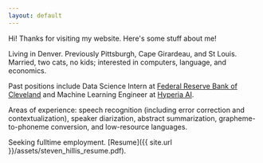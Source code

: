 ```yaml
---
layout: default
---
```


Hi! Thanks for visiting my website. Here's some stuff about me!

Living in Denver. Previously Pittsburgh, Cape Girardeau, and St Louis. 
Married, two cats, no kids; interested in computers, language, and economics.

Past positions include Data Science Intern at [Federal Reserve Bank of 
Cleveland](https://www.clevelandfed.org/) and Machine Learning Engineer at [Hyperia AI](https://hyperia.net/).

Areas of experience: speech recognition (including error correction and contextualization), speaker 
diarization, abstract summarization, grapheme-to-phoneme conversion, and low-resource languages.  

Seeking fulltime employment. [Resume]({{ site.url }}/assets/steven_hillis_resume.pdf).
